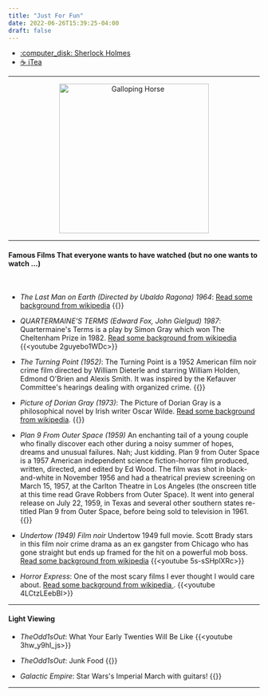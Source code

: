 ```yaml
---
title: "Just For Fun"
date: 2022-06-26T15:39:25-04:00
draft: false
---
```

+ [:computer_disk: Sherlock Holmes](/forfun/sherlockholmes/sherlockholmes)
+ [:coffee: iTea](/forfun/itea/itea)

---
<center>
<img src="/images/forfun/muybridge_race_horse_animated.gif" alt="Galloping Horse" style="width:300px;"/>
</center>

<!-- ![Galloping Horse](/images/forfun/muybridge_race_horse_animated.gif) -->

---

#### Famous Films That everyone wants to have watched (but no one wants to watch ...)



<!-- add a line drop -->
<center>
&#x200B;
</center>


+ _The Last Man on Earth (Directed by Ubaldo Ragona) 1964_: [Read some background from wikipedia](https://en.wikipedia.org/wiki/The_Last_Man_on_Earth_(1964_film))
{{<youtube ovXE-vdSAL4>}}

+ _QUARTERMAINE'S TERMS (Edward Fox, John Gielgud) 1987_: Quartermaine's Terms is a play by Simon Gray which won The Cheltenham Prize in 1982. [Read some background from wikipedia](https://en.wikipedia.org/wiki/Quartermaine%27s_Terms#Plot)
{{<youtube 2guyebo1WDc>}}


+ _The Turning Point (1952)_: The Turning Point is a 1952 American film noir crime film directed by William Dieterle and starring William Holden, Edmond O'Brien and Alexis Smith. It was inspired by the Kefauver Committee's hearings dealing with organized crime.
{{<youtube fCL4ahTjB0c>}}


+ _Picture of Dorian Gray (1973)_: The Picture of Dorian Gray is a philosophical novel by Irish writer Oscar Wilde.
[Read some background from wikipedia](https://en.wikipedia.org/wiki/The_Picture_of_Dorian_Gray).
{{<youtube p5Khfvkw1lE>}}

+ _Plan 9 From Outer Space (1959)_
An enchanting tail of a young couple who finally discover each other during a noisy summer of hopes, dreams and unusual failures. Nah; Just kidding. Plan 9 from Outer Space is a 1957 American independent science fiction-horror film produced, written, directed, and edited by Ed Wood. The film was shot in black-and-white in November 1956 and had a theatrical preview screening on March 15, 1957, at the Carlton Theatre in Los Angeles (the onscreen title at this time read Grave Robbers from Outer Space). It went into general release on July 22, 1959, in Texas and several other southern states re-titled Plan 9 from Outer Space, before being sold to television in 1961.
{{<youtube Ln7WF78PolA>}}

+ _Undertow (1949) Film noir_
Undertow 1949 full movie. Scott Brady stars in this film noir crime drama as an ex gangster from Chicago who has gone straight but ends up framed for the hit on a powerful mob boss.
[Read some background from wikipedia](https://en.wikipedia.org/wiki/Undertow_(1949_film))
{{<youtube 5s-sSHplXRc>}}

+ _Horror Express_: One of the most scary films I ever thought I would care about. [Read some background from wikipedia ](https://en.wikipedia.org/wiki/Horror_Express).
{{<youtube 4LCtzLEebBI>}}

---

#### Light Viewing

+ _TheOdd1sOut_: What Your Early Twenties Will Be Like
{{<youtube 3hw_y9hI_js>}}

+ _TheOdd1sOut_: Junk Food
{{<youtube bTCQhMMfse0>}}


+ _Galactic Empire_: Star Wars's Imperial March with guitars!
{{<youtube nohQReM7BpI>}}

---